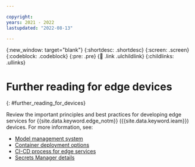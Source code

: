 ```yaml
---

copyright:
years: 2021 - 2022
lastupdated: "2022-08-13"

---
```


{:new_window: target="blank"}
{:shortdesc: .shortdesc}
{:screen: .screen}
{:codeblock: .codeblock}
{:pre: .pre}
{:child: .link .ulchildlink}
{:childlinks: .ullinks}

# Further reading for edge devices
{: #further_reading_for_devices}

Review the important principles and best practices for developing edge services for {{site.data.keyword.edge_notm}} ({{site.data.keyword.ieam}}) devices. For more information, see:

* [Model management system](model_management_details.md)
* [Container deployment options](container_deployment_options.md)
* [CI-CD process for edge services](cicd_process.md)
* [Secrets Manager details](secrets_details.md)
